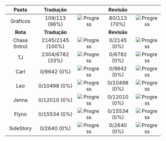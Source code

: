 |   **Pasta**   |   **Tradução**   |                                                       | **Revisão**  |                                                      |
| :-----------: | :--------------: | :---------------------------------------------------: | :----------: | :--------------------------------------------------: |
|   Gráficos    |  109/113 (96%)   | ![Progress](https://progress-bar.dev/96/?&width=150)  | 80/113 (70%) | ![Progress](https://progress-bar.dev/70/?&width=150) |
|   **Rota**    |   **Tradução**   |                                                       | **Revisão**  |                                                      |
| Chase (Intro) | 2145/2145 (100%) | ![Progress](https://progress-bar.dev/100/?&width=150) | 0/2145 (0%)  | ![Progress](https://progress-bar.dev/0/?&width=150)  |
|      TJ       | 2304/6782 (33%)  | ![Progress](https://progress-bar.dev/33/?&width=150)  | 0/6782 (0%)  | ![Progress](https://progress-bar.dev/0/?&width=150)  |
|     Carl      |   0/9642 (0%)    |  ![Progress](https://progress-bar.dev/0/?&width=150)  | 0/9642 (0%)  | ![Progress](https://progress-bar.dev/0/?&width=150)  |
|      Leo      |   0/10498 (0%)   |  ![Progress](https://progress-bar.dev/0/?&width=150)  | 0/10498 (0%) | ![Progress](https://progress-bar.dev/0/?&width=150)  |
|     Jenna     |   0/12010 (0%)   |  ![Progress](https://progress-bar.dev/0/?&width=150)  | 0/12010 (0%) | ![Progress](https://progress-bar.dev/0/?&width=150)  |
|     Flynn     |   0/15534 (0%)   |  ![Progress](https://progress-bar.dev/0/?&width=150)  | 0/15534 (0%) | ![Progress](https://progress-bar.dev/0/?&width=150)  |
|   SideStory   |   0/2640 (0%)    |  ![Progress](https://progress-bar.dev/0/?&width=150)  | 0/2640 (0%)  | ![Progress](https://progress-bar.dev/0/?&width=150)  |